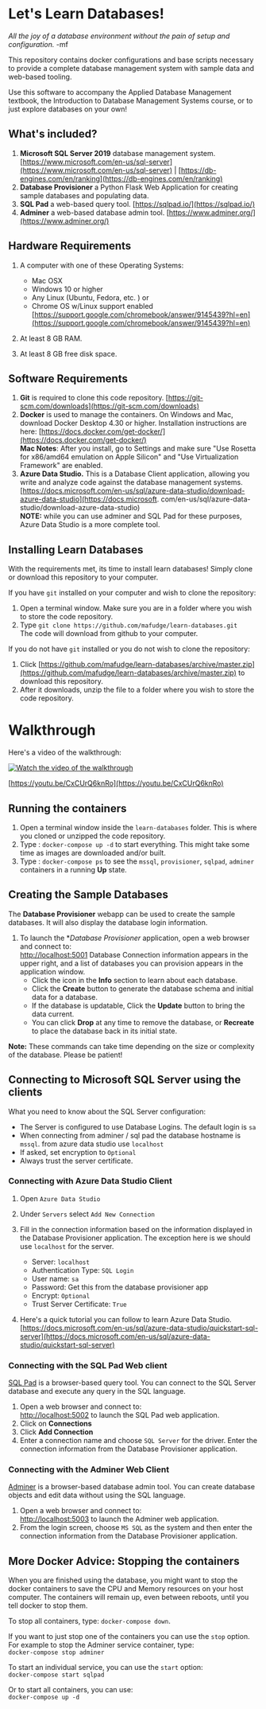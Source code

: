 # Let's Learn Databases!

*All the joy of a database environment without the pain of setup and configuration.* -mf

This repository contains docker configurations and base scripts necessary to provide a complete database management system with sample data and web-based tooling.

Use this software to accompany the Applied Database Management textbook, the Introduction to Database Management Systems course, or to just explore databases on your own! 

## What's included?

1. **Microsoft SQL Server 2019** database management system. [https://www.microsoft.com/en-us/sql-server](https://www.microsoft.com/en-us/sql-server) | [https://db-engines.com/en/ranking](https://db-engines.com/en/ranking)
2. **Database Provisioner** a Python Flask Web Application for creating sample databases and populating data.
3. **SQL Pad** a web-based query tool. [https://sqlpad.io/](https://sqlpad.io/)
4. **Adminer** a web-based database admin tool. [https://www.adminer.org/](https://www.adminer.org/)

## Hardware Requirements

1. A computer with one of these Operating Systems:

   - Mac OSX  
   - Windows 10 or higher  
   - Any Linux (Ubuntu, Fedora, etc. ) or  
   - Chrome OS w/Linux support enabled   
 [https://support.google.com/chromebook/answer/9145439?hl=en](https://support.google.com/chromebook/answer/9145439?hl=en) 
2. At least 8 GB RAM.
3. At least 8 GB free disk space. 

## Software Requirements

1. **Git** is required to clone this code repository. [https://git-scm.com/downloads](https://git-scm.com/downloads)
2. **Docker** is used to manage the containers. On Windows and Mac, download Docker Desktop 4.30 or higher. Installation instructions are here: [https://docs.docker.com/get-docker/](https://docs.docker.com/get-docker/)   
  **Mac Notes**: After you install, go to Settings and make sure "Use Rosetta for x86/amd64 emulation on Apple Silicon" and "Use Virtualization Framework" are enabled. 
3. **Azure Data Studio.** This is a Database Client application, allowing you write and analyze code against the database management systems.
[https://docs.microsoft.com/en-us/sql/azure-data-studio/download-azure-data-studio](https://docs.microsoft.
com/en-us/sql/azure-data-studio/download-azure-data-studio)  
**NOTE:** while you can use adminer and SQL Pad for these purposes, Azure Data Studio is a more complete tool.

## Installing Learn Databases

With the requirements met, its time to install learn databases!  Simply clone or download this repository to your computer. 

If you have `git` installed on your computer and wish to clone the repository:

1. Open a terminal window. Make sure you are in a folder where you wish to store the code repository.
2. Type `git clone https://github.com/mafudge/learn-databases.git`  
The code will download from github to your computer.

If you do not have `git` installed or you do not wish to clone the repository:

1.  Click [https://github.com/mafudge/learn-databases/archive/master.zip](https://github.com/mafudge/learn-databases/archive/master.zip) to download this repository. 
2. After it downloads, unzip the file to a folder where you wish to store the code repository.

# Walkthrough 

Here's a video of the walkthrough:   

[![Watch the video of the walkthrough](https://img.youtube.com/vi/CxCUrQ6knRo/hqdefault.jpg)](https://youtu.be/CxCUrQ6knRo) 

[https://youtu.be/CxCUrQ6knRo](https://youtu.be/CxCUrQ6knRo)

## Running the containers

1. Open a terminal window inside the `learn-databases` folder. This is where you cloned or unzipped the code repository.
2. Type : `docker-compose up -d` to start everything. This might take some time as images are downloaded and/or built.
3. Type : `docker-compose ps` to see the `mssql`,  `provisioner`, `sqlpad`, `adminer` containers in a running **Up** state.

## Creating the Sample Databases

The **Database Provisioner** webapp can be used to create the sample databases. It will also display the database login information. 

1. To launch the **Database Provisioner* application, open a web browser and connect to:  
 [http://localhost:5001](http://localhost:5001)
 Database Connection information appears in the upper right, and a list of databases you can provision appears in the application window.  
   - Click the icon in the **Info** section to learn about each  database.
   - Click the **Create** button to generate the database schema and initial data for a database. 
   - If the database is updatable, Click the **Update** button to bring the data current.
   - You can click **Drop** at any time to remove the database, or **Recreate** to place the database back in its initial state. 

**Note:** These  commands can take time depending on the size or complexity of the database. Please be patient!

## Connecting to Microsoft SQL Server using the clients

What you need to know about the SQL Server configuration:

- The Server is configured to use Database Logins. The default login is `sa`
- When connecting from adminer / sql pad the database hostname is `mssql`. from azure data studio use `localhost`
- If asked, set encryption to `Optional`
- Always trust the server certificate.

### Connecting with Azure Data Studio Client

1. Open `Azure Data Studio`
2. Under `Servers` select `Add New Connection`
3. Fill in the connection information based on the information displayed in the Database Provisioner application. The exception here is we should use `localhost` for the server.
    - Server: `localhost`
    - Authentication Type: `SQL Login`
    - User name: `sa`
    - Password: Get this from the database provisioner app
    - Encrypt: `Optional`
    - Trust Server Certificate: `True`

4. Here's a quick tutorial you can follow to learn Azure Data Studio.   
[https://docs.microsoft.com/en-us/sql/azure-data-studio/quickstart-sql-server](https://docs.microsoft.com/en-us/sql/azure-data-studio/quickstart-sql-server)

### Connecting with the SQL Pad Web client

[SQL Pad](https://rickbergfalk.github.io/sqlpad/#/) is a browser-based query tool. You can connect to the SQL Server database and execute any query in the SQL language.

1. Open a web browser and connect to:   
[http://localhost:5002](http://localhost:5002) to launch the SQL Pad web application.
2. Click on **Connections**
3. Click **Add Connection**
4. Enter a connection name and choose `SQL Server` for the driver. Enter the connection information from the Database Provisioner application. 

### Connecting with the Adminer Web Client

[Adminer](https://www.adminer.org/) is a browser-based database admin tool. You can create database objects and edit data without using the SQL language. 

1. Open a web browser and connect to:  
[http://localhost:5003](http://localhost:5003) to launch the Adminer web application.
2. From the login screen, choose `MS SQL` as the system and then enter the connection information from the Database Provisioner application.


## More Docker Advice: Stopping the containers

When you are finished using the database, you might want to stop the docker containers to save the CPU and Memory resources on your host computer. The containers will remain up, even between reboots, until you tell docker to stop them.

To stop all containers, type: `docker-compose down`.

If you want to just stop one of the containers  you can use the `stop` option. For example to stop the Adminer service container, type:  
`docker-compose stop adminer`

To start an individual service, you can use the `start` option:  
`docker-compose start sqlpad`  

Or to start all containers, you can use:  
`docker-compose up -d`

